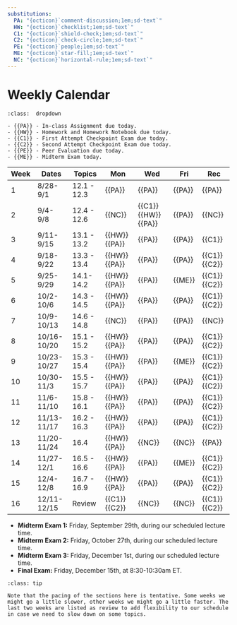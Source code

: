 ```yaml
---
substitutions:
  PA: "{octicon}`comment-discussion;1em;sd-text`"
  HW: "{octicon}`checklist;1em;sd-text`"
  C1: "{octicon}`shield-check;1em;sd-text`"
  C2: "{octicon}`check-circle;1em;sd-text`"
  PE: "{octicon}`people;1em;sd-text`"
  ME: "{octicon}`star-fill;1em;sd-text`"
  NC: "{octicon}`horizontal-rule;1em;sd-text`"
---
```


Weekly Calendar
============================



```{admonition} Symbol Key
:class:  dropdown

- {{PA}} - In-class Assignment due today.
- {{HW}} - Homework and Homework Notebook due today.
- {{C1}} - First Attempt Checkpoint Exam due today.
- {{C2}} - Second Attempt Checkpoint Exam due today.
- {{PE}} - Peer Evaluation due today.
- {{ME}} - Midterm Exam today.

```



| Week | Dates | Topics | Mon | Wed | Fri |  Rec | 
|--|--|--|--|--|--|--|
| 1 | 8/28-9/1  | 12.1 - 12.3 | {{PA}} | {{PA}} | {{PA}} | {{PA}} | 
| 2 | 9/4-9/8   | 12.4 - 12.6 | {{NC}} |  {{C1}} {{HW}} {{PA}}  | {{PA}} | {{NC}} |
| 3 | 9/11-9/15 | 13.1 - 13.2 | {{HW}} {{PA}} | {{PA}} | {{PA}} | {{C1}} |
| 4 | 9/18-9/22  | 13.3 - 13.4 | {{HW}} {{PA}} | {{PA}} | {{PA}} | {{C1}} {{C2}} |
| 5 | 9/25-9/29  | 14.1-14.2 | {{HW}} {{PA}} | {{PA}} | {{ME}} | {{C1}} {{C2}} |
| 6 | 10/2-10/6  | 14.3 - 14.5 | {{HW}} {{PA}} | {{PA}} | {{PA}} | {{C1}} {{C2}} |
| 7 | 10/9-10/13  | 14.6 - 14.8 | {{NC}} | {{PA}} | {{PA}} | {{NC}} |
| 8 | 10/16-10/20  | 15.1 - 15.2 | {{HW}} {{PA}} | {{PA}} | {{PA}} | {{C1}} {{C2}} |
| 9 | 10/23-10/27  | 15.3 - 15.4 | {{HW}} {{PA}} | {{PA}} | {{ME}} | {{C1}} {{C2}} |
| 10 | 10/30-11/3  | 15.5 - 15.7 | {{HW}} {{PA}} | {{PA}} | {{PA}} | {{C1}} {{C2}} |
| 11 | 11/6-11/10  | 15.8 - 16.1 | {{HW}} {{PA}} | {{PA}} | {{PA}} | {{C1}} {{C2}} |
| 12 | 11/13-11/17  | 16.2 - 16.3 | {{HW}} {{PA}} | {{PA}} | {{PA}} | {{C1}} {{C2}} |
| 13 | 11/20-11/24  | 16.4 | {{HW}} {{PA}} | {{NC}} | {{NC}} | {{PA}} |
| 14 | 11/27-12/1  | 16.5 - 16.6 | {{HW}} {{PA}} | {{PA}} | {{ME}} | {{C1}} {{C2}} |
| 15 | 12/4-12/8  | 16.7 - 16.9 | {{HW}} {{PA}} | {{PA}} | {{PA}} | {{C1}} {{C2}} |
| 16 | 12/11-12/15  | Review | {{C1}} {{C2}} | {{NC}} | {{NC}} | {{C1}} {{C2}} |




- **Midterm Exam 1:** Friday, September 29th, during our scheduled lecture time.
- **Midterm Exam 2:** Friday, October 27th, during our scheduled lecture time.
- **Midterm Exam 3:** Friday, December 1st, during our scheduled lecture time.
- **Final Exam:** Friday, December 15th, at 8:30-10:30am ET.


```{admonition} Tentative Pacing
:class: tip

Note that the pacing of the sections here is tentative. Some weeks we might go a little slower, other weeks we might go a little faster. The last two weeks are listed as review to add flexibility to our schedule in case we need to slow down on some topics.
```

